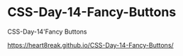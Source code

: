# CSS-Day-14-Fancy-Buttons
CSS-Day-14'Fancy Buttons


https://heart8reak.github.io/CSS-Day-14-Fancy-Buttons/

